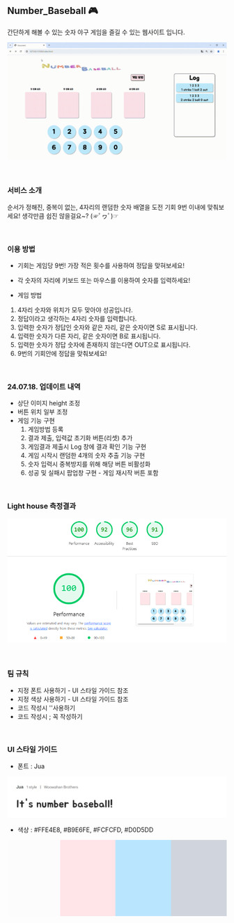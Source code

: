 ## Number_Baseball 🎮
간단하게 해볼 수 있는 숫자 야구 게임을 즐길 수 있는 웹사이트 입니다.

![페이지 시연](https://github.com/woorifisa-service-dev-3rd/frontend-1st-Number_Baseball/blob/main/img_/Document%20-%20Chrome%202024-07-11%2017-30-56.gif)


<br>

### 서비스 소개

순서가 정해진, 중복이 없는,
4자리의 랜덤한 숫자 배열을 도전 기회 9번 이내에 맞춰보세요!
생각만큼 쉽진 않을걸요~? (☞ﾟヮﾟ)☞

<br>

### 이용 방법
* 기회는 게임당 9번! 가장 적은 횟수를 사용하여 정답을 맞혀보세요!
* 각 숫자의 자리에 키보드 또는 마우스를 이용하여 숫자를 입력하세요!


* 게임 방법

1. 4자리 숫자와 위치가 모두 맞아야 성공입니다.
2. 정답이라고 생각하는 4자리 숫자를 입력합니다.
3. 입력한 숫자가 정답인 숫자와 같은 자리, 같은 숫자이면 S로 표시됩니다.
4. 입력한 숫자가 다른 자리, 같은 숫자이면 B로 표시됩니다.
5. 입력한 숫자가 정답 숫자에 존재하지 않는다면 OUT으로 표시됩니다.
6. 9번의 기회안에 정답을 맞춰보세요!

<br>

### 24.07.18. 업데이트 내역

- 상단 이미지 height 조정
- 버튼 위치 일부 조정
- 게임 기능 구현
  1. 게임방법 등록
  2. 결과 제출, 입력값 초기화 버튼(리셋) 추가
  3. 게임결과 제출시 Log 창에 결과 확인 기능 구현
  4. 게임 시작시 랜덤한 4개의 숫자 추출 기능 구현
  5. 숫자 입력시 중복방지를 위해 해당 버튼 비활성화
  6. 성공 및 실패시 팝업창 구현 - 게임 재시작 버튼 포함

<br>

### Light house 측정결과

![lighthouse](https://github.com/woorifisa-service-dev-3rd/frontend-1st-Number_Baseball/blob/main/img_/%EB%9D%BC%EC%9D%B4%ED%8A%B8%ED%95%98%EC%9A%B0%EC%8A%A4.png)




<br>

### 팀 규칙

- 지정 폰트 사용하기 - UI 스타일 가이드 참조
- 지정 색상 사용하기 - UI 스타일 가이드 참조
- 코드 작성시 ''사용하기
- 코드 작성시 ; 꼭 작성하기




<br>

### UI 스타일 가이드
- 폰트 : Jua

![font](https://github.com/woorifisa-service-dev-3rd/frontend-1st-Number_Baseball/blob/main/img_/font.jpg)




- 색상 : #FFE4E8, #B9E6FE, #FCFCFD, #D0D5DD

  
![color](https://github.com/woorifisa-service-dev-3rd/frontend-1st-Number_Baseball/blob/main/img_/%EC%83%89%EC%83%81.png)
 
